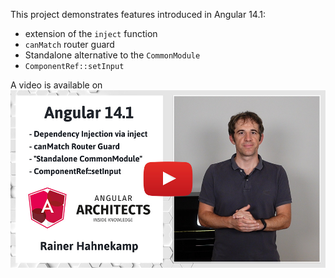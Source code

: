 This project demonstrates features introduced in Angular 14.1:

- extension of the `inject` function
- `canMatch` router guard
- Standalone alternative to the `CommonModule`
- `ComponentRef::setInput`

A video is available on<br><a href="https://youtu.be/KviZy1t3w6Y" target="_blank"><img src="./play-image.jpg" alt="YouTube"></img></a>
